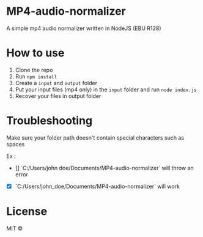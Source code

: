# MP4-audio-normalizer
A simple mp4 audio normalizer written in NodeJS (EBU R128)


# How to use

1. Clone the repo
2. Run `npm install`
3. Create a `input` and `output` folder
4. Put your input files (mp4 only) in the `input` folder and run `node index.js`
5. Recover your files in output folder


# Troubleshooting

Make sure your folder path doesn't contain special characters such as spaces

Ex : 
- [] \`C:/Users/john doe/Documents/MP4-audio-normalizer` will throw an error
- [x] \`C:/Users/john_doe/Documents/MP4-audio-normalizer` will work



# License

MIT ©
